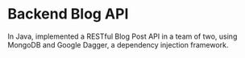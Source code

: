Backend Blog API
==============

In Java, implemented a RESTful Blog Post API in a team of two, using MongoDB and Google Dagger, a dependency injection framework. 
